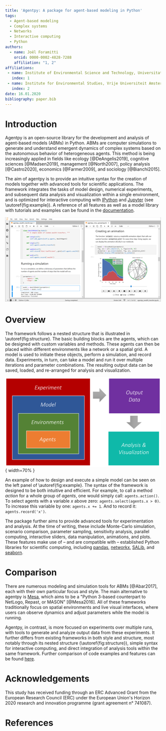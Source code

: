 ```yaml
---
title: 'Agentpy: A package for agent-based modeling in Python'
tags:
  - Agent-based modeling
  - Complex systems
  - Networks
  - Interactive computing
  - Python
authors:
  - name: Joël Foramitti
    orcid: 0000-0002-4828-7288
    affiliation: "1, 2"
affiliations:
 - name: Institute of Environmental Science and Technology, Universitat Autònoma de Barcelona, Spain
   index: 1
 - name: Institute for Environmental Studies, Vrije Universiteit Amsterdam, The Netherlands
   index: 2
date: 16.01.2020
bibliography: paper.bib
---
```


# Introduction

Agentpy is an open-source library for the development and analysis of agent-based models (ABMs) in Python. 
ABMs are computer simulations
to generate and understand emergent dynamics of complex systems 
based on the autonomous behavior of heterogeneous agents.
This method is being increasingly applied in fields like
ecology [@DeAngelis2019], cognitive sciences [@Madsen2019], management [@North2007], 
policy analysis [@Castro2020], economics [@Farmer2009], and sociology [@Bianchi2015].

The aim of agentpy is to provide an intuitive syntax for the creation of models
together with advanced tools for scientific applications.
The framework integrates the tasks of model design, numerical experiments, 
and subsequent data analysis and visualization within a single environment, and is
optimized for interactive computing with [IPython](http://ipython.org/) and [Jupyter](https://jupyter.org/) (see \autoref{fig:example}). A reference of all features
as well as a model library with tutorials and examples can be found in the [documentation](https://agentpy.readthedocs.io/).

![A screenshot of Jupyter Lab with two interactive tutorials from the agentpy model library.\label{fig:example}](docs/agentpy_example.png)

# Overview

The framework follows a nested structure that is illustrated in \autoref{fig:structure}.
The basic building blocks are the agents, which can be designed with custom variables and methods.
These agents can then be placed within different environments like a network or a spatial grid.
A model is used to initiate these objects, perform a simulation, and record data. 
Experiments, in turn, can take a model and run it over multiple iterations and parameter combinations.
The resulting output data can be saved, loaded, and re-arranged for analysis and visualization.

![Nested structure of the agentpy framework.\label{fig:structure}](docs/structure.png){ width=70% }

An example of how to design and execute a simple model can be seen on the left panel of \autoref{fig:example}. 
The syntax of the framework is designed to be both intuitive and efficient. 
For example, to call a method *action* for a whole group of *agents*, one would simply call: `agents.action()`. To select agents with a variable *x* above zero: `agents.select(agents.x > 0)`. To increase this variable by one: `agents.x += 1`. And to record it: `agents.record('x')`. 

The package further aims to provide advanced tools for experimentation and analysis. At the time of writing, these include Monte-Carlo simulation, scenario comparison, parameter sampling, sensitivity analysis, parallel computing, interactive sliders, data manipulation, animations, and plots.
These features make use of – and are compatible with – established Python libraries for scientific computing, including [pandas](https://pandas.pydata.org/), [networkx](https://networkx.org/), [SALib](https://salib.readthedocs.io/), and [seaborn](https://seaborn.pydata.org/).

# Comparison

There are numerous modeling and simulation tools for ABMs [@Abar2017],
each with their own particular focus and style. 
The main alternative to agentpy is [Mesa](https://mesa.readthedocs.io/), 
which aims to be a "Python 3-based counterpart to NetLogo, Repast, or MASON" [@Mesa2016]. 
All of these frameworks traditionally focus on spatial environments and live visual interfaces,
where users can observe dynamics and adjust parameters while the model is running.

Agentpy, in contrast, is more focused on experiments over multiple runs, 
with tools to generate and analyze output data from these experiments. 
It further differs from existing frameworks in both style and structure,
most notably through its nested structure (\autoref{fig:structure}), simple syntax for interactive computing, and direct integration of analysis tools within the same framework.
Further comparison of code examples and features can be found [here](https://agentpy.readthedocs.io/en/latest/comparison.html).

# Acknowledgements

This study has received funding through an ERC Advanced Grant from the European Research Council (ERC) under the European Union's Horizon 2020 research and innovation programme (grant agreement n° 741087).

# References